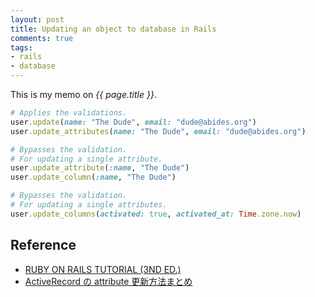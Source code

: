 ```yaml
---
layout: post
title: Updating an object to database in Rails
comments: true
tags:
- rails
- database
---
```


This is my memo on *{{ page.title }}*.

 

```ruby
# Applies the validations.
user.update(name: "The Dude", email: "dude@abides.org")
user.update_attributes(name: "The Dude", email: "dude@abides.org")

# Bypasses the validation.
# For updating a single attribute.
user.update_attribute(:name, "The Dude")
user.update_column(:name, "The Dude")

# Bypasses the validation.
# For updating a single attributes.
user.update_columns(activated: true, activated_at: Time.zone.now)
```

## Reference
- [RUBY ON RAILS TUTORIAL (3ND ED.)](https://www.railstutorial.org/book/modeling_users#sec-updating_user_objects)
- [ActiveRecord の attribute 更新方法まとめ](http://qiita.com/tyamagu2/items/8abd93bb7ab0424cf084)
